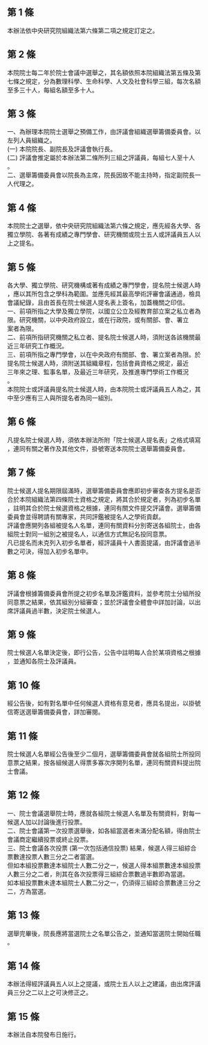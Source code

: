 第 1 條
-------
本辦法依中央研究院組織法第六條第二項之規定訂定之。

第 2 條
-------
本院院士每二年於院士會議中選舉之，其名額依照本院組織法第五條及第  
七條之規定，分為數理科學、生命科學、人文及社會科學三組，每次名額  
至多三十人，每組名額至多十人。

第 3 條
-------
一、為辦理本院院士選舉之預備工作，由評議會組織選舉籌備委員會。以  
    左列人員組織之。  
 (一) 本院院長、副院長及評議會執行長。  
 (二) 評議會推定屬於本辦法第二條所列三組之評議員，每組七人至十人  
      。  
二、選舉籌備委員會以院長為主席，院長因故不能主持時，指定副院長一  
    人代理之。

第 4 條
-------
本院院士之選舉，依中央研究院組織法第六條之規定，應先經各大學、各  
獨立學院、各著有成績之專門學會、研究機關或院士五人或評議員五人以  
上之提名。

第 5 條
-------
各大學、獨立學院、研究機構或著有成績之專門學會，提名院士候選人時  
，應以其所包含之學科為範圍。並應先經其最高學術評審會議通過，檢具  
會議紀錄，且由首長在院士候選人提名表上簽名，加蓋機關之印信。  
一、前項所指之大學及獨立學院，以國立公立及經教育部立案之私立者為  
    限。研究機關，以中央政府設立，或在行政院，或有關部、會、署立  
    案者為限。  
二、前項所指研究機關之私立者、提名院士候選人時，須附送各該機關最  
    近三年研究工作概況。  
三、前項所指之專門學會，以在中央政府有關部、會、署立案者為限。於  
    提名院士候選人時，須附送其組織章程，包括會員資格之規定，最近  
    三年來之理、監事名單，及最近三年研究，及推進專門學術工作概況  
    。  
本院院士或評議員提名院士候選人時，由本院院士或評議員五人為之，其  
中至少應有三人與所提名者為同一組別。

第 6 條
-------
凡提名院士候選人時，須依本辦法所附「院士候選人提名表」之格式填寫  
，連同有關之著作及其他文件，掛號寄送本院院士選舉籌備委員會。

第 7 條
-------
院士候選人提名期限屆滿時，選舉籌備委員會應即初步審查各方提名是否  
合於本院組織法第四條院士資格之規定，將其合於規定者，列為初步名單  
，註明其合於院士候選資格之根據，連同有關文件提交評議會。選舉籌備  
委員會並得聘請有關專家，共同評鑑被提名人之學術貢獻。  
評議會應開列各組被提名人名單，連同有關資料分別寄送各組院士，由各  
組院士對同一組別之被提名人，以通信方式無記名投同意票。  
凡已提名而未克列入初步名單者，經評議員十人書面提議，由評議會過半  
數之可決，得加入初步名單中。

第 8 條
-------
評議會根據籌備委員會所提之初步名單及評鑑資料，並參考院士分組所投  
同意票之結果，依其組別分組審查；並於評議會全體會中詳加討論，以出  
席評議員過半數，決定院士候選人。

第 9 條
-------
院士候選人名單決定後，即行公告，公告中註明每人合於某項資格之根據  
，並通知各院士及評議員。

第 10 條
--------
經公告後，如有對名單中任何候選人資格有意見者，應具名提出，以掛號  
信寄送選舉籌備委員會，詳加審閱。

第 11 條
--------
院士候選人名單經公告後至少二個月，選舉籌備委員會就各組院士所投同  
意票之結果，按各組候選人得票多寡次序開列名單，連同有關資料提出院  
士會議。

第 12 條
--------
一、院士會議選舉院士時，應就各組院士候選人名單及有關資料，對每一  
    候選人加以討論後進行投票。  
二、院士會議第一次投票選舉後，如各組當選者未滿分配名額，得由院士  
    會議商定繼續投票或終止投票。  
三、院士會議各次投票 (第一次包括通信投票) 結果，候選人得三組綜合  
    票數達投票人數三分之二者當選。  
但如本組投票數達本組院士人數二分之一，候選人得本組票數達本組投票  
人數三分之二者，則其在各次投票得三組綜合票數過半數即為當選。  
如本組投票數未達本組院士人數二分之一，仍須得三組綜合票數達三分之  
二，方為當選。

第 13 條
--------
選舉完畢後，院長應將當選院士之名單公告之，並通知當選院士開始任職  
。

第 14 條
--------
本辦法得經評議員五人以上之提議，或院士五人以上之建議，由出席評議  
員三分之二以上之可決修正之。

第 15 條
--------
本辦法自本院發布日施行。


